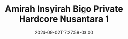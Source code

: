 --- 
title: "Amirah Insyirah Bigo Private Hardcore Nusantara 1"
description: "streaming   Amirah Insyirah Bigo Private Hardcore Nusantara 1 yandex   baru"
date: 2024-09-02T17:27:59-08:00
file_code: "egfnfafmhfrk"
draft: false
cover: "3w4r3ozef4dvx0w6.jpg"
tags: ["Amirah", "Insyirah", "Bigo", "Private", "Hardcore", "Nusantara", "bokep-indo", "bokep-viral", "bokep-ig"]
length: 9
fld_id: "1483924"
foldername: "Amirah insyirah"
categories: ["Amirah insyirah"]
views: 0
---
